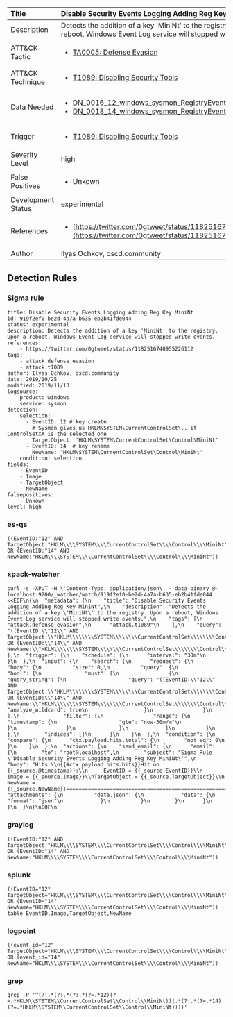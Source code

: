 | Title                | Disable Security Events Logging Adding Reg Key MiniNt                                                                                                                                                 |
|:---------------------|:------------------------------------------------------------------------------------------------------------------------------------------------------------|
| Description          | Detects the addition of a key 'MiniNt' to the registry. Upon a reboot, Windows Event Log service will stopped write events.                                                                                                                                           |
| ATT&amp;CK Tactic    |  <ul><li>[TA0005: Defense Evasion](https://attack.mitre.org/tactics/TA0005)</li></ul>  |
| ATT&amp;CK Technique | <ul><li>[T1089: Disabling Security Tools](https://attack.mitre.org/techniques/T1089)</li></ul>  |
| Data Needed          | <ul><li>[DN_0016_12_windows_sysmon_RegistryEvent](../Data_Needed/DN_0016_12_windows_sysmon_RegistryEvent.md)</li><li>[DN_0018_14_windows_sysmon_RegistryEvent](../Data_Needed/DN_0018_14_windows_sysmon_RegistryEvent.md)</li></ul>  |
| Trigger              | <ul><li>[T1089: Disabling Security Tools](../Triggers/T1089.md)</li></ul>  |
| Severity Level       | high |
| False Positives      | <ul><li>Unkown</li></ul>  |
| Development Status   | experimental |
| References           | <ul><li>[https://twitter.com/0gtweet/status/1182516740955226112](https://twitter.com/0gtweet/status/1182516740955226112)</li></ul>  |
| Author               | Ilyas Ochkov, oscd.community |


## Detection Rules

### Sigma rule

```
title: Disable Security Events Logging Adding Reg Key MiniNt
id: 919f2ef0-be2d-4a7a-b635-eb2b41fde044
status: experimental
description: Detects the addition of a key 'MiniNt' to the registry. Upon a reboot, Windows Event Log service will stopped write events.
references:
    - https://twitter.com/0gtweet/status/1182516740955226112
tags:
    - attack.defense_evasion
    - attack.t1089
author: Ilyas Ochkov, oscd.community
date: 2019/10/25
modified: 2019/11/13
logsource:
    product: windows
    service: sysmon
detection:
    selection:
      - EventID: 12 # key create
        # Sysmon gives us HKLM\SYSTEM\CurrentControlSet\.. if ControlSetXX is the selected one
        TargetObject: 'HKLM\SYSTEM\CurrentControlSet\Control\MiniNt'
      - EventID: 14  # key rename
        NewName: 'HKLM\SYSTEM\CurrentControlSet\Control\MiniNt'
    condition: selection
fields:
    - EventID
    - Image
    - TargetObject
    - NewName
falsepositives:
    - Unkown
level: high

```





### es-qs
    
```
((EventID:"12" AND TargetObject:"HKLM\\\\SYSTEM\\\\CurrentControlSet\\\\Control\\\\MiniNt") OR (EventID:"14" AND NewName:"HKLM\\\\SYSTEM\\\\CurrentControlSet\\\\Control\\\\MiniNt"))
```


### xpack-watcher
    
```
curl -s -XPUT -H \'Content-Type: application/json\' --data-binary @- localhost:9200/_watcher/watch/919f2ef0-be2d-4a7a-b635-eb2b41fde044 <<EOF\n{\n  "metadata": {\n    "title": "Disable Security Events Logging Adding Reg Key MiniNt",\n    "description": "Detects the addition of a key \'MiniNt\' to the registry. Upon a reboot, Windows Event Log service will stopped write events.",\n    "tags": [\n      "attack.defense_evasion",\n      "attack.t1089"\n    ],\n    "query": "((EventID:\\"12\\" AND TargetObject:\\"HKLM\\\\\\\\SYSTEM\\\\\\\\CurrentControlSet\\\\\\\\Control\\\\\\\\MiniNt\\") OR (EventID:\\"14\\" AND NewName:\\"HKLM\\\\\\\\SYSTEM\\\\\\\\CurrentControlSet\\\\\\\\Control\\\\\\\\MiniNt\\"))"\n  },\n  "trigger": {\n    "schedule": {\n      "interval": "30m"\n    }\n  },\n  "input": {\n    "search": {\n      "request": {\n        "body": {\n          "size": 0,\n          "query": {\n            "bool": {\n              "must": [\n                {\n                  "query_string": {\n                    "query": "((EventID:\\"12\\" AND TargetObject:\\"HKLM\\\\\\\\SYSTEM\\\\\\\\CurrentControlSet\\\\\\\\Control\\\\\\\\MiniNt\\") OR (EventID:\\"14\\" AND NewName:\\"HKLM\\\\\\\\SYSTEM\\\\\\\\CurrentControlSet\\\\\\\\Control\\\\\\\\MiniNt\\"))",\n                    "analyze_wildcard": true\n                  }\n                }\n              ],\n              "filter": {\n                "range": {\n                  "timestamp": {\n                    "gte": "now-30m/m"\n                  }\n                }\n              }\n            }\n          }\n        },\n        "indices": []\n      }\n    }\n  },\n  "condition": {\n    "compare": {\n      "ctx.payload.hits.total": {\n        "not_eq": 0\n      }\n    }\n  },\n  "actions": {\n    "send_email": {\n      "email": {\n        "to": "root@localhost",\n        "subject": "Sigma Rule \'Disable Security Events Logging Adding Reg Key MiniNt\'",\n        "body": "Hits:\\n{{#ctx.payload.hits.hits}}Hit on {{_source.@timestamp}}:\\n     EventID = {{_source.EventID}}\\n       Image = {{_source.Image}}\\nTargetObject = {{_source.TargetObject}}\\n     NewName = {{_source.NewName}}================================================================================\\n{{/ctx.payload.hits.hits}}",\n        "attachments": {\n          "data.json": {\n            "data": {\n              "format": "json"\n            }\n          }\n        }\n      }\n    }\n  }\n}\nEOF\n
```


### graylog
    
```
((EventID:"12" AND TargetObject:"HKLM\\\\SYSTEM\\\\CurrentControlSet\\\\Control\\\\MiniNt") OR (EventID:"14" AND NewName:"HKLM\\\\SYSTEM\\\\CurrentControlSet\\\\Control\\\\MiniNt"))
```


### splunk
    
```
((EventID="12" TargetObject="HKLM\\\\SYSTEM\\\\CurrentControlSet\\\\Control\\\\MiniNt") OR (EventID="14" NewName="HKLM\\\\SYSTEM\\\\CurrentControlSet\\\\Control\\\\MiniNt")) | table EventID,Image,TargetObject,NewName
```


### logpoint
    
```
((event_id="12" TargetObject="HKLM\\\\SYSTEM\\\\CurrentControlSet\\\\Control\\\\MiniNt") OR (event_id="14" NewName="HKLM\\\\SYSTEM\\\\CurrentControlSet\\\\Control\\\\MiniNt"))
```


### grep
    
```
grep -P '^(?:.*(?:.*(?:.*(?=.*12)(?=.*HKLM\\SYSTEM\\CurrentControlSet\\Control\\MiniNt))|.*(?:.*(?=.*14)(?=.*HKLM\\SYSTEM\\CurrentControlSet\\Control\\MiniNt))))'
```




